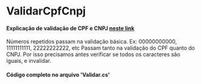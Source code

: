 # ValidarCpfCnpj


#### Explicação de validação de CPF e CNPJ [neste link](https://campuscode.com.br/conteudos/o-calculo-do-digito-verificador-do-cpf-e-do-cnpj#:~:text=O%20c%C3%A1lculo%20de%20valida%C3%A7%C3%A3o%20do,2%20e%20somamos%20esse%20resultado.)

Números repetidos passam na validação básica. 
Ex: 00000000000, 11111111111, 22222222222, etc
Passam tanto na validação do CPF quanto do CNPJ. Por isso precisamos antes verificar se todos os caracteres são iguais, e invalidar.

#### Código completo no arquivo 'Validar.cs'
